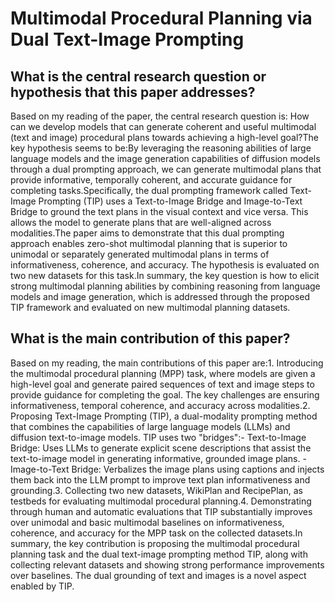 # Multimodal Procedural Planning via Dual Text-Image Prompting

## What is the central research question or hypothesis that this paper addresses?

Based on my reading of the paper, the central research question is: How can we develop models that can generate coherent and useful multimodal (text and image) procedural plans towards achieving a high-level goal?The key hypothesis seems to be:By leveraging the reasoning abilities of large language models and the image generation capabilities of diffusion models through a dual prompting approach, we can generate multimodal plans that provide informative, temporally coherent, and accurate guidance for completing tasks.Specifically, the dual prompting framework called Text-Image Prompting (TIP) uses a Text-to-Image Bridge and Image-to-Text Bridge to ground the text plans in the visual context and vice versa. This allows the model to generate plans that are well-aligned across modalities.The paper aims to demonstrate that this dual prompting approach enables zero-shot multimodal planning that is superior to unimodal or separately generated multimodal plans in terms of informativeness, coherence, and accuracy. The hypothesis is evaluated on two new datasets for this task.In summary, the key question is how to elicit strong multimodal planning abilities by combining reasoning from language models and image generation, which is addressed through the proposed TIP framework and evaluated on new multimodal planning datasets.


## What is the main contribution of this paper?

Based on my reading, the main contributions of this paper are:1. Introducing the multimodal procedural planning (MPP) task, where models are given a high-level goal and generate paired sequences of text and image steps to provide guidance for completing the goal. The key challenges are ensuring informativeness, temporal coherence, and accuracy across modalities.2. Proposing Text-Image Prompting (TIP), a dual-modality prompting method that combines the capabilities of large language models (LLMs) and diffusion text-to-image models. TIP uses two "bridges":- Text-to-Image Bridge: Uses LLMs to generate explicit scene descriptions that assist the text-to-image model in generating informative, grounded image plans. - Image-to-Text Bridge: Verbalizes the image plans using captions and injects them back into the LLM prompt to improve text plan informativeness and grounding.3. Collecting two new datasets, WikiPlan and RecipePlan, as testbeds for evaluating multimodal procedural planning.4. Demonstrating through human and automatic evaluations that TIP substantially improves over unimodal and basic multimodal baselines on informativeness, coherence, and accuracy for the MPP task on the collected datasets.In summary, the key contribution is proposing the multimodal procedural planning task and the dual text-image prompting method TIP, along with collecting relevant datasets and showing strong performance improvements over baselines. The dual grounding of text and images is a novel aspect enabled by TIP.
